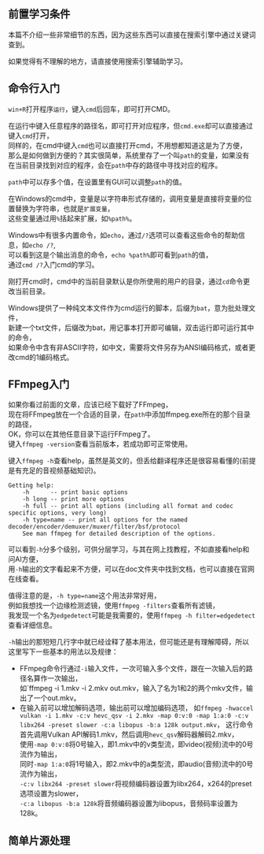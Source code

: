 ## 前置学习条件
本篇不介绍一些非常细节的东西，因为这些东西可以直接在搜索引擎中通过关键词查到。  

如果觉得有不理解的地方，请直接使用搜索引擎辅助学习。



## 命令行入门
`win+R`打开程序`运行`，键入`cmd`后回车，即可打开CMD。

在运行中键入任意程序的路径名，即可打开对应程序，但`cmd.exe`却可以直接通过键入`cmd`打开，  
同样的，在cmd中键入`cmd`也可以直接打开cmd，不用想都知道这是为了方便，  
那么是如何做到方便的？其实很简单，系统里存了一个叫`path`的变量，如果没有在当前目录找到对应的程序，会在`path`中存的路径中寻找对应的程序。

`path`中可以存多个值，在设置里有GUI可以调整`path`的值。

在Windows的cmd中，变量是以字符串形式存储的，调用变量是直接将变量的位置替换为字符串，也就是`扩展变量`，  
这些变量通过用`%`括起来扩展，如`%path%`。

Windows中有很多内置命令，如`echo`，通过`/?`选项可以查看这些命令的帮助信息，如`echo /?`,  
可以看到这是个输出消息的命令，`echo %path%`即可看到`path`的值，  
通过`cmd /?`入门cmd的学习。

刚打开cmd时，cmd中的当前目录默认是你所使用的用户的目录，通过`cd`命令更改当前目录。

Windows提供了一种纯文本文件作为cmd运行的脚本，后缀为`bat`，意为批处理文件，  
新建一个txt文件，后缀改为bat，用记事本打开即可编辑，双击运行即可运行其中的命令，  
如果命令中含有非ASCII字符，如中文，需要将文件另存为ANSI编码格式，或者更改cmd的1编码格式。



## FFmpeg入门
如果你看过前面的文章，应该已经下载好了FFmpeg，  
现在将FFmpeg放在一个合适的目录，在`path`中添加ffmpeg.exe所在的那个目录的路径，  
OK，你可以在其他任意目录下运行FFmpeg了。  
键入`ffmpeg -version`查看当前版本，若成功即可正常使用。

键入`ffmpeg -h`查看help，虽然是英文的，但丢给翻译程序还是很容易看懂的(前提是有充足的音视频基础知识)。  
```
Getting help:
    -h      -- print basic options
    -h long -- print more options
    -h full -- print all options (including all format and codec specific options, very long)
    -h type=name -- print all options for the named decoder/encoder/demuxer/muxer/filter/bsf/protocol
    See man ffmpeg for detailed description of the options.
```
可以看到`-h`分多个级别，可供分层学习，与其在网上找教程，不如直接看help和问AI方便，  
用`-h`输出的文字看起来不方便，可以在doc文件夹中找到文档，也可以直接在官网在线查看。

值得注意的是，`-h type=name`这个用法非常好用，  
例如我想找一个边缘检测滤镜，使用`ffmpeg -filters`查看所有滤镜，  
我发现一个名为`edgedetect`可能是我需要的，使用`ffmpeg -h filter=edgedetect`查看详细信息。

`-h`输出的那短短几行字中就已经诠释了基本用法，但可能还是有理解障碍，所以这里写下一些基本的用法以及规律：  
* FFmpeg命令行通过`-i`输入文件，一次可输入多个文件，跟在一次输入后的路径名算作一次输出，  
  如`ffmpeg -i 1.mkv -i 2.mkv out.mkv，输入了名为1和2的两个mkv文件，输出了一个out.mkv。
* 在输入前可以增加解码选项，输出前可以增加编码选项，
  如`ffmpeg -hwaccel vulkan -i 1.mkv -c:v hevc_qsv -i 2.mkv -map 0:v:0 -map 1:a:0 -c:v libx264 -preset slower -c:a libopus -b:a 128k output.mkv`，
  这行命令首先调用Vulkan API解码1.mkv，然后调用`hevc_qsv`解码器解码2.mkv，  
  使用`-map 0:v:0`将0号输入，即1.mkv中的v类型流，即video(视频)流中的0号流作为输出，  
  同时`-map 1:a:0`将1号输入，即2.mkv中的a类型流，即audio(音频)流中的0号流作为输出，  
  `-c:v libx264 -preset slower`将视频编码器设置为libx264，x264的preset选项设置为slower，  
  `-c:a libopus -b:a 128k`将音频编码器设置为libopus，音频码率设置为128k。



## 简单片源处理

